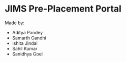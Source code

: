 # JIMS Pre-Placement Portal

Made by:
- Aditya Pandey
- Samarth Gandhi
- Ishita Jindal
- Sahil Kumar
- Sanidhya Goel

